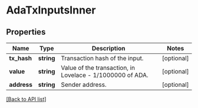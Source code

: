 # AdaTxInputsInner

## Properties

Name | Type | Description | Notes
------------ | ------------- | ------------- | -------------
**tx_hash** | **string** | Transaction hash of the input. | [optional]
**value** | **string** | Value of the transaction, in Lovelace - 1/1000000 of ADA. | [optional]
**address** | **string** | Sender address. | [optional]

[[Back to API list]](../../README.md#api-endpoints)
